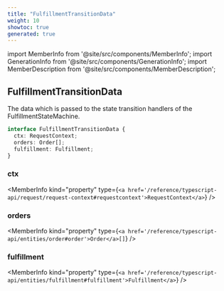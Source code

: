 ```yaml
---
title: "FulfillmentTransitionData"
weight: 10
showtoc: true
generated: true
---
```

<!-- This file was generated from the Vendure source. Do not modify. Instead, re-run the "docs:build" script -->
import MemberInfo from '@site/src/components/MemberInfo';
import GenerationInfo from '@site/src/components/GenerationInfo';
import MemberDescription from '@site/src/components/MemberDescription';


## FulfillmentTransitionData

<GenerationInfo sourceFile="packages/core/src/service/helpers/fulfillment-state-machine/fulfillment-state.ts" sourceLine="42" packageName="@vendure/core" />

The data which is passed to the state transition handlers of the FulfillmentStateMachine.

```ts title="Signature"
interface FulfillmentTransitionData {
  ctx: RequestContext;
  orders: Order[];
  fulfillment: Fulfillment;
}
```

<div className="members-wrapper">

### ctx

<MemberInfo kind="property" type={`<a href='/reference/typescript-api/request/request-context#requestcontext'>RequestContext</a>`}   />


### orders

<MemberInfo kind="property" type={`<a href='/reference/typescript-api/entities/order#order'>Order</a>[]`}   />


### fulfillment

<MemberInfo kind="property" type={`<a href='/reference/typescript-api/entities/fulfillment#fulfillment'>Fulfillment</a>`}   />




</div>

